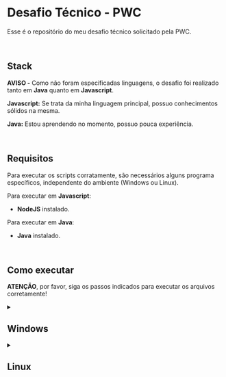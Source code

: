 # Desafio Técnico - PWC

Esse é o repositório do meu desafio técnico solicitado pela PWC.

<br />

## Stack

**AVISO -** Como não foram especificadas linguagens, o desafio foi realizado tanto em **Java** quanto em **Javascript**.

**Javascript:** Se trata da minha linguagem principal, possuo conhecimentos sólidos na mesma.

**Java:** Estou aprendendo no momento, possuo pouca experiência.

<br />

## Requisitos

Para executar os scripts corratamente, são necessários alguns programa específicos, independente do ambiente (Windows ou Linux).

Para executar em **Javascript**:

- **NodeJS** instalado.

Para executar em **Java**:

- **Java** instalado.

<br />

## Como executar

**ATENÇÃO**, por favor, siga os passos indicados para executar os arquivos corretamente!

<details> <summary>

## **Windows** </summary>

## **Código Java**

**1 -** Clone o repositório para a sua máquina local, no diretório de sua preferência

```bash
git clone https://github.com/EduCsg/Desafio_PWC.git
```

<br />

**2 -** Acesse o terminal na mesma altura do arquivo **java.bat**.

- Para isso, no mesmo terminal que foi utilizado para clonar a pasta, execute

```bash
cd Desafio_PWC
```

<br />

**3 -** Execute o arquivo java.bat

- Isso pode ser realizado via terminal, com o comando `./java.bat`
- Ou apenas dê um duplo clique no arquivo **java.bat**

<br />

**4 -** Siga as instruções dadas no console

<br />

## **Código Javascript**

**1 -** Clone o repositório para a sua máquina local, no diretório de sua preferência

```bash
git clone https://github.com/EduCsg/Desafio_PWC.git
```

<br />

**2 -** Acesse o terminal na mesma altura do arquivo **javascript.bat**.

- Para isso, no mesmo terminal que foi utilizado para clonar a pasta, execute

```bash
cd Desafio_PWC
```

<br />

**3 -** Execute o arquivo javascript.bat

- Isso pode ser realizado via terminal, com o comando `./javascript.bat`
- Ou apenas dê um duplo clique no arquivo **javascript.bat**

<br />

**4 -** Siga as instruções dadas no console

</details>
<details> <summary>

## **Linux** </summary>

## **Código Java**

**1 -** Clone o repositorio para a sua máquina local, no diretório de sua preferência

- Para isso, abra um terminal onde você deseja clonar o código e execute

```bash
git clone https://github.com/EduCsg/Desafio_PWC.git
```

<br />

**2 -** Acesse o terminal na mesma altura do arquivo **java.sh**.

- Para isso, no mesmo terminal que foi utilizado para clonar a pasta, execute

```bash
cd Desafio_PWC
```

<br />

**3 -** Conceda as permissões necessárias para o arquivo **java.sh**

```bash
chmod +x java.sh
```

<br />

**4 -** Execute o script

```bash
./java.sh
```

<br />

**5 -** Siga as instruções dadas dentro do terminal.

<br />

## **Código Javascript**

**1 -** Clone o repositorio para a sua máquina local, no diretório de sua preferência

- Para isso, abra um terminal onde você deseja clonar o código e execute

```bash
git clone https://github.com/EduCsg/Desafio_PWC.git
```

<br />

**2 -** Acesse o terminal na mesma altura do arquivo **javascript.sh**.

- Para isso, no mesmo terminal que foi utilizado para clonar a pasta, execute

```bash
cd Desafio_PWC
```

<br />

**3 -** Conceda as permissões necessárias para o arquivo **javascript.sh**

```bash
chmod +x javascript.sh
```

<br />

**4 -** Execute o script

```bash
./javascript.sh
```

<br />

**5 -** Siga as instruções dadas dentro do terminal.
<br />

</details>
